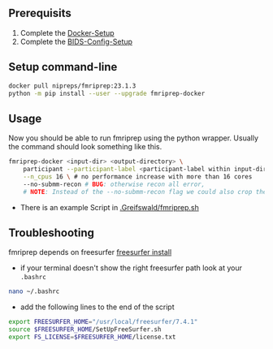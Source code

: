 ## Prerequisits

1. Complete the [Docker-Setup](./docker.md)
2. Complete the [BIDS-Config-Setup](./bids_config.md)

## Setup command-line

```bash
docker pull nipreps/fmriprep:23.1.3
python -m pip install --user --upgrade fmriprep-docker
```

## Usage

Now you should be able to run fmriprep using the python wrapper. Usually the command should look something like this.

```bash
fmriprep-docker <input-dir> <output-directory> \
    participant --participant-label <participant-label within input-dir> \
    --n_cpus 16 \ # no performance increase with more than 16 cores
    --no-submm-recon # BUG: otherwise recon all error, 
    # NOTE: Instead of the --no-submm-recon flag we could also crop the FOV
```

- There is an example Script in [.Greifswald/fmriprep.sh](./Greifswald/fmriprep.sh)

## Troubleshooting

fmriprep depends on freesurfer [freesurfer install](https://surfer.nmr.mgh.harvard.edu/fswiki/DownloadAndInstall)

- if your terminal doesn't show the right freesurfer path look at your `.bashrc`

```bash
nano ~/.bashrc
```

- add the following lines to the end of the script
  
```bash
export FREESURFER_HOME="/usr/local/freesurfer/7.4.1"
source $FREESURFER_HOME/SetUpFreeSurfer.sh
export FS_LICENSE=$FREESURFER_HOME/license.txt
```
